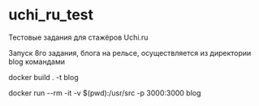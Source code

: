 # uchi_ru_test
Тестовые задания для стажёров Uchi.ru

Запуск 8го задания, блога на рельсе, осуществляется из директории blog командами 

docker build . -t blog

docker run --rm -it -v $(pwd):/usr/src -p 3000:3000 blog
